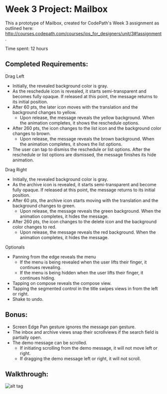 Week 3 Project: Mailbox
=======================

This a prototype of Mailbox, created for CodePath's Week 3 assignment as outlined here: http://courses.codepath.com/courses/ios_for_designers/unit/3#!assignment.


Time spent: 12 hours


Completed Requirements:
-----------------------

Drag Left
- Initially, the revealed background color is gray.
- As the reschedule icon is revealed, it starts semi-transparent and becomes fully opaque. If released at this point, the message returns to its initial position.
- After 60 pts, the later icon moves with the translation and the background changes to yellow.
    - Upon release, the message reveals the yellow background. When the animation completes, it shows the reschedule options.
- After 260 pts, the icon changes to the list icon and the background color changes to brown.
    - Upon release, the message reveals the brown background. When the animation completes, it shows the list options.
- The user can tap to dismiss the reschedule or list options. After the reschedule or list options are dismissed, the message finishes its hide animation.

Drag Right
- Initially, the revealed background color is gray.
- As the archive icon is revealed, it starts semi-transparent and become fully opaque. If released at this point, the message returns to its initial position.
- After 60 pts, the archive icon starts moving with the translation and the background changes to green.
    - Upon release, the message reveals the green background. When the animation completes, it hides the message.
- After 260 pts, the icon changes to the delete icon and the background color changes to red.
    - Upon release, the message reveals the red background. When the animation completes, it hides the message.

Optionals
- Panning from the edge reveals the menu
	- If the menu is being revealed when the user lifts their finger, it continues revealing.
	- If the menu is being hidden when the user lifts their finger, it continues hiding.
- Tapping on compose reveals the compose view.
- Tapping the segmented control in the title swipes views in from the left or right.
- Shake to undo.


Bonus:
------

- Screen Edge Pan gesture ignores the message pan gesture.
- The inbox and archive views snap their scrollviews if the search field is partially open.
- The demo message can be scrolled.
	- If initiating scrolling from the demo message, it will not move left or right.
	- If dragging the demo message left or right, it will not scroll.


Walkthrough:
------------

![alt tag](https://github.com/cameronwu/Week-3-Project-Mailbox/raw/master/walkthrough.gif)
